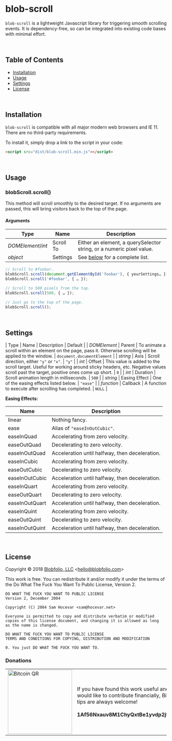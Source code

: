 # blob-scroll

`blob-scroll` is a lightweight Javascript library for triggering smooth scrolling events. It is dependency-free, so can be integrated into existing code bases with minimal effort.

&nbsp;

## Table of Contents

 * [Installation](#installation)
 * [Usage](#usage)
 * [Settings](#settings)
 * [License](#license)

&nbsp;

## Installation

`blob-scroll` is compatible with all major modern web browsers and IE 11. There are no third-party requirements.

To install it, simply drop a link to the script in your code:

```html
<script src="dist/blob-scroll.min.js"></script>
```

&nbsp;

## Usage

### blobScroll.scroll()

This method will scroll smoothly to the desired target. If no arguments are passed, this will bring visitors back to the top of the page.

#### Arguments

| Type | Name | Description |
| ---- | ---- | ----------- |
| *DOMElement*/*int* | Scroll To | Either an element, a querySelector string, or a numeric pixel value. |
| *object* | Settings | See [below](#settings) for a complete list. |

```js
// Scroll to #foobar.
blobScroll.scroll(document.getElementById('foobar'), { yourSettings… });
blobScroll.scroll('#foobar', { … });

// Scroll to 500 pixels from the top.
blobScroll.scroll(500, { … });

// Just go to the top of the page.
blobScroll.scroll();
```

&nbsp;

## Settings

| Type | Name | Description | Default |
| *DOMElement* | Parent | To animate a scroll within an element on the page, pass it. Otherwise scrolling will be applied to the window. | `document.documentElement` |
| *string* | Axis | Scroll direction, either `"y"` or `"x"`. | `"y"` |
| *int* | Offset | This value is added to the scroll target. Useful for working around sticky headers, etc. Negative values scroll past the target, positive ones come up short. | `0` |
| *int* | Duration | Scroll animation length in milliseconds. | `500` |
| *string* | Easing Effect | One of the easing effects listed below. | `"ease"` |
| *function* | Callback | A function to execute after scrolling has completed. | `NULL` |

**Easing Effects:**

| Name | Description |
| ---- | ----------- |
| linear | Nothing fancy. |
| ease | Alias of `"easeInOutCubic"`. |
| easeInQuad | Accelerating from zero velocity. |
| easeOutQuad | Decelerating to zero velocity. |
| easeInOutQuad | Acceleration until halfway, then deceleration. |
| easeInCubic | Accelerating from zero velocity. |
| easeOutCubic | Decelerating to zero velocity. |
| easeInOutCubic | Acceleration until halfway, then deceleration. |
| easeInQuart | Accelerating from zero velocity. |
| easeOutQuart | Decelerating to zero velocity. |
| easeInOutQuart | Acceleration until halfway, then deceleration. |
| easeInQuint | Accelerating from zero velocity. |
| easeOutQuint | Decelerating to zero velocity. |
| easeInOutQuint | Acceleration until halfway, then deceleration. |

&nbsp;

## License

Copyright © 2018 [Blobfolio, LLC](https://blobfolio.com) &lt;hello@blobfolio.com&gt;

This work is free. You can redistribute it and/or modify it under the terms of the Do What The Fuck You Want To Public License, Version 2.

    DO WHAT THE FUCK YOU WANT TO PUBLIC LICENSE
    Version 2, December 2004
    
    Copyright (C) 2004 Sam Hocevar <sam@hocevar.net>
    
    Everyone is permitted to copy and distribute verbatim or modified
    copies of this license document, and changing it is allowed as long
    as the name is changed.
    
    DO WHAT THE FUCK YOU WANT TO PUBLIC LICENSE
    TERMS AND CONDITIONS FOR COPYING, DISTRIBUTION AND MODIFICATION
    
    0. You just DO WHAT THE FUCK YOU WANT TO.

### Donations

<table>
  <tbody>
    <tr>
      <td width="200"><img src="https://blobfolio.com/wp-content/themes/b3/svg/btc-github.svg" width="200" height="200" alt="Bitcoin QR" /></td>
      <td width="450">If you have found this work useful and would like to contribute financially, Bitcoin tips are always welcome!<br /><br /><strong>1Af56Nxauv8M1ChyQxtBe1yvdp2jtaB1GF</strong></td>
    </tr>
  </tbody>
</table>
